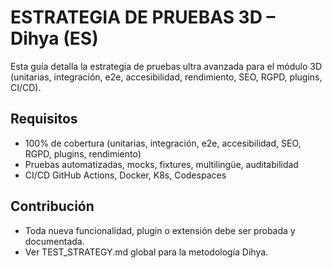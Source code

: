 # ESTRATEGIA DE PRUEBAS 3D – Dihya (ES)

Esta guía detalla la estrategia de pruebas ultra avanzada para el módulo 3D (unitarias, integración, e2e, accesibilidad, rendimiento, SEO, RGPD, plugins, CI/CD).

## Requisitos
- 100% de cobertura (unitarias, integración, e2e, accesibilidad, SEO, RGPD, plugins, rendimiento)
- Pruebas automatizadas, mocks, fixtures, multilingüe, auditabilidad
- CI/CD GitHub Actions, Docker, K8s, Codespaces

## Contribución
- Toda nueva funcionalidad, plugin o extensión debe ser probada y documentada.
- Ver TEST_STRATEGY.md global para la metodología Dihya.
